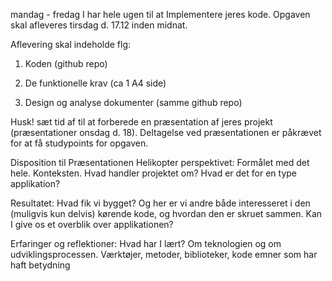 mandag - fredag
I har hele ugen til at Implementere jeres kode. Opgaven skal afleveres tirsdag d. 17.12 inden midnat.

Aflevering skal indeholde flg:

1. Koden (github repo)

2. De funktionelle krav (ca 1 A4 side)

3. Design og analyse dokumenter  (samme github repo)

Husk! sæt tid af til at forberede en præsentation af jeres projekt (præsentationer onsdag d. 18).
Deltagelse ved præsentationen er påkrævet for at få studypoints for opgaven.

Disposition til Præsentationen
Helikopter perspektivet:
Formålet med det hele. Konteksten. Hvad handler projektet om? Hvad er det for en type applikation?

Resultatet:
Hvad fik vi bygget? Og her er vi andre både interesseret i den (muligvis kun delvis) kørende kode, og hvordan den er skruet sammen. Kan I give os et overblik over applikationen?


Erfaringer og reflektioner:
Hvad har I lært? Om teknologien og om udviklingsprocessen. Værktøjer, metoder, biblioteker, kode emner som har haft betydning